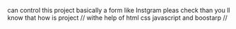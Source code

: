 can control 
this project basically a form  like Instgram 
pleas check than you ll know that how is project  // 
withe help of html css javascript and boostarp  // 

